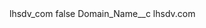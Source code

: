 <?xml version="1.0" encoding="UTF-8"?>
<CustomMetadata xmlns="http://soap.sforce.com/2006/04/metadata" xmlns:xsi="http://www.w3.org/2001/XMLSchema-instance" xmlns:xsd="http://www.w3.org/2001/XMLSchema">
    <label>lhsdv_com</label>
    <protected>false</protected>
    <values>
        <field>Domain_Name__c</field>
        <value xsi:type="xsd:string">lhsdv.com</value>
    </values>
</CustomMetadata>
